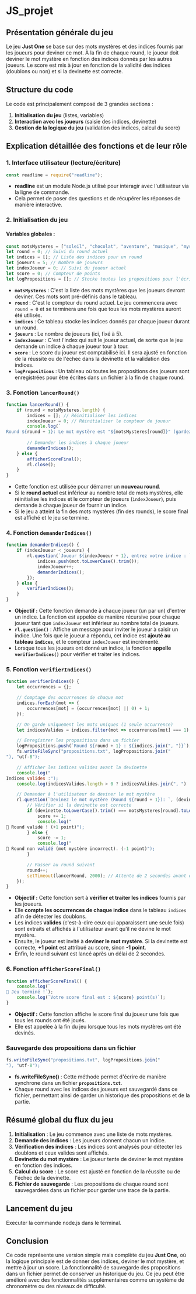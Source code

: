 # JS_projet

## Présentation générale du jeu

Le jeu **Just One** se base sur des mots mystères et des indices fournis par les joueurs pour deviner ce mot. À la fin de chaque round, le joueur doit deviner le mot mystère en fonction des indices donnés par les autres joueurs. Le score est mis à jour en fonction de la validité des indices (doublons ou non) et si la devinette est correcte.

## Structure du code

Le code est principalement composé de 3 grandes sections :
1. **Initialisation du jeu** (listes, variables)
2. **Interaction avec les joueurs** (saisie des indices, devinette)
3. **Gestion de la logique du jeu** (validation des indices, calcul du score)

## Explication détaillée des fonctions et de leur rôle

### 1. Interface utilisateur (lecture/écriture)

```javascript
const readline = require("readline");
```

- **readline** est un module Node.js utilisé pour interagir avec l'utilisateur via la ligne de commande.
- Cela permet de poser des questions et de récupérer les réponses de manière interactive.

### 2. Initialisation du jeu

#### Variables globales :

```javascript
const motsMysteres = ["soleil", "chocolat", "aventure", "musique", "mystère"];
let round = 0; // Suivi du round actuel
let indices = []; // Liste des indices pour un round
let joueurs = 5; // Nombre de joueurs
let indexJoueur = 0; // Suivi du joueur actuel
let score = 0; // Compteur de points
let logPropositions = []; // Stocke toutes les propositions pour l'écriture dans le fichier
```

- **`motsMysteres`** : C'est la liste des mots mystères que les joueurs devront deviner. Ces mots sont pré-définis dans le tableau.
- **`round`** : C'est le compteur du round actuel. Le jeu commencera avec `round = 0` et se terminera une fois que tous les mots mystères auront été utilisés.
- **`indices`** : Ce tableau stocke les indices donnés par chaque joueur durant un round.
- **`joueurs`** : Le nombre de joueurs (ici, fixé à 5).
- **`indexJoueur`** : C'est l'index qui suit le joueur actuel, de sorte que le jeu demande un indice à chaque joueur tour à tour.
- **`score`** : Le score du joueur est comptabilisé ici. Il sera ajusté en fonction de la réussite ou de l'échec dans la devinette et la validation des indices.
- **`logPropositions`** : Un tableau où toutes les propositions des joueurs sont enregistrées pour être écrites dans un fichier à la fin de chaque round.

### 3. Fonction `lancerRound()`

```javascript
function lancerRound() {
    if (round < motsMysteres.length) {
        indices = []; // Réinitialiser les indices
        indexJoueur = 0; // Réinitialiser le compteur de joueur
        console.log(`
Round ${round + 1}: Le mot mystère est "${motsMysteres[round]}" (gardez-le secret !)`);
        
        // Demander les indices à chaque joueur
        demanderIndices();
    } else {
        afficherScoreFinal();
        rl.close();
    }
}
```

- Cette fonction est utilisée pour démarrer un **nouveau round**.
- Si le **round actuel** est inférieur au nombre total de mots mystères, elle réinitialise les indices et le compteur de joueurs (`indexJoueur`), puis demande à chaque joueur de fournir un indice.
- Si le jeu a atteint la fin des mots mystères (fin des rounds), le score final est affiché et le jeu se termine.

### 4. Fonction `demanderIndices()`

```javascript
function demanderIndices() {
    if (indexJoueur < joueurs) {
        rl.question(`Joueur ${indexJoueur + 1}, entrez votre indice : `, (mot) => {
            indices.push(mot.toLowerCase().trim());
            indexJoueur++;
            demanderIndices();
        });
    } else {
        verifierIndices();
    }
}
```

- **Objectif :** Cette fonction demande à chaque joueur (un par un) d'entrer un indice. La fonction est appelée de manière récursive pour chaque joueur tant que `indexJoueur` est inférieur au nombre total de joueurs.
- **`rl.question()`** : Affiche un message pour inviter le joueur à saisir un indice. Une fois que le joueur a répondu, cet indice est **ajouté au tableau `indices`**, et le compteur `indexJoueur` est incrémenté.
- Lorsque tous les joueurs ont donné un indice, la fonction **appelle `verifierIndices()`** pour vérifier et traiter les indices.

### 5. Fonction `verifierIndices()`

```javascript
function verifierIndices() {
    let occurrences = {};

    // Comptage des occurrences de chaque mot
    indices.forEach(mot => {
        occurrences[mot] = (occurrences[mot] || 0) + 1;
    });

    // On garde uniquement les mots uniques (1 seule occurrence)
    let indicesValides = indices.filter(mot => occurrences[mot] === 1);

    // Enregistrer les propositions dans un fichier
    logPropositions.push(`Round ${round + 1} : ${indices.join(", ")}`);
    fs.writeFileSync("propositions.txt", logPropositions.join("
"), "utf-8");

    // Afficher les indices valides avant la devinette
    console.log("
Indices valides :");
    console.log(indicesValides.length > 0 ? indicesValides.join(", ") : "Aucun indice valide... 😢");

    // Demander à l'utilisateur de deviner le mot mystère
    rl.question(`Devinez le mot mystère (Round ${round + 1}): `, (devinette) => {
        // Vérifier si la devinette est correcte
        if (devinette.toLowerCase().trim() === motsMysteres[round].toLowerCase()) {
            score += 1;
            console.log("
🎉 Round validé ! (+1 point)");
        } else {
            score -= 1;
            console.log("
🚫 Round non validé (mot mystère incorrect). (-1 point)");
        }

        // Passer au round suivant
        round++;
        setTimeout(lancerRound, 2000); // Attente de 2 secondes avant de démarrer le prochain round
    });
}
```

- **Objectif :** Cette fonction sert à **vérifier et traiter les indices** fournis par les joueurs.
- Elle **compte les occurrences de chaque indice** dans le tableau `indices` afin de détecter les doublons.
- Les indices **valides** (c'est-à-dire ceux qui apparaissent une seule fois) sont extraits et affichés à l'utilisateur avant qu'il ne devine le mot mystère.
- Ensuite, le joueur est invité à **deviner le mot mystère**. Si la devinette est correcte, **+1 point** est attribué au score, sinon **-1 point**.
- Enfin, le round suivant est lancé après un délai de 2 secondes.

### 6. Fonction `afficherScoreFinal()`

```javascript
function afficherScoreFinal() {
    console.log(`
🏁 Jeu terminé !`);
    console.log(`Votre score final est : ${score} point(s)`);
}
```

- **Objectif :** Cette fonction affiche le score final du joueur une fois que tous les rounds ont été joués.
- Elle est appelée à la fin du jeu lorsque tous les mots mystères ont été devinés.

### Sauvegarde des propositions dans un fichier

```javascript
fs.writeFileSync("propositions.txt", logPropositions.join("
"), "utf-8");
```

- **fs.writeFileSync()** : Cette méthode permet d'écrire de manière synchrone dans un fichier **`propositions.txt`**.
- Chaque round avec les indices des joueurs est sauvegardé dans ce fichier, permettant ainsi de garder un historique des propositions et de la partie.

## Résumé global du flux du jeu
1. **Initialisation** : Le jeu commence avec une liste de mots mystères.
2. **Demande des indices** : Les joueurs donnent chacun un indice.
3. **Vérification des indices** : Les indices sont analysés pour détecter les doublons et ceux valides sont affichés.
4. **Devinette du mot mystère** : Le joueur tente de deviner le mot mystère en fonction des indices.
5. **Calcul du score** : Le score est ajusté en fonction de la réussite ou de l'échec de la devinette.
6. **Fichier de sauvegarde** : Les propositions de chaque round sont sauvegardées dans un fichier pour garder une trace de la partie.

## Lancement du jeu
Executer la commande node.js dans le terminal.

## Conclusion
Ce code représente une version simple mais complète du jeu **Just One**, où la logique principale est de donner des indices, deviner le mot mystère, et mettre à jour un score. La fonctionnalité de sauvegarde des propositions dans un fichier permet de conserver un historique du jeu. Ce jeu peut être amélioré avec des fonctionnalités supplémentaires comme un système de chronomètre ou des niveaux de difficulté.
